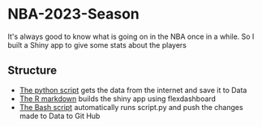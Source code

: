 # NBA-2023-Season
It's always good to know what is going on in the NBA once in a while. So I built a Shiny app to give some stats about the players

## Structure
- [The python script](script.py) gets the data from the internet and save it to Data
- [The R markdown](nba.Rmd) builds the shiny app using flexdashboard
- [The Bash script](run_tasks.bat) automatically runs script.py and push the changes made to Data to Git Hub